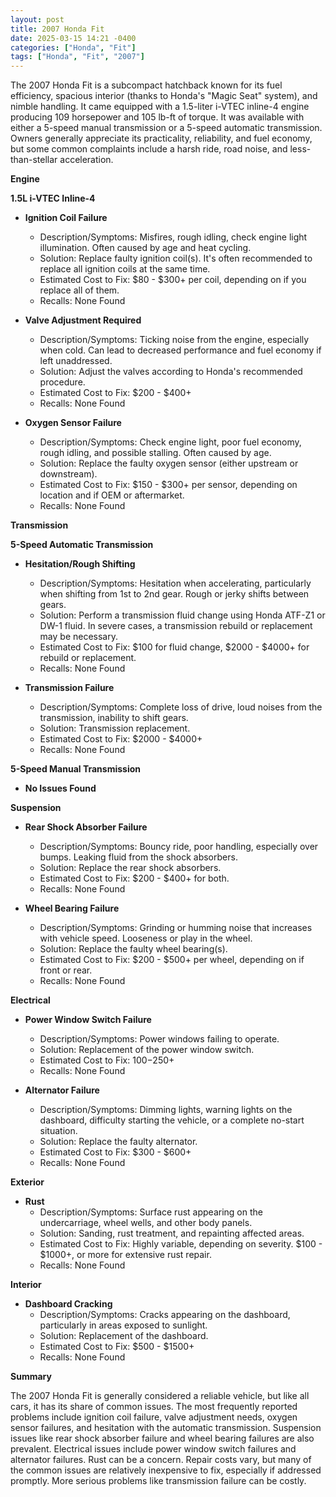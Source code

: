 ```yaml
---
layout: post
title: 2007 Honda Fit
date: 2025-03-15 14:21 -0400
categories: ["Honda", "Fit"]
tags: ["Honda", "Fit", "2007"]
---
```

The 2007 Honda Fit is a subcompact hatchback known for its fuel efficiency, spacious interior (thanks to Honda's "Magic Seat" system), and nimble handling. It came equipped with a 1.5-liter i-VTEC inline-4 engine producing 109 horsepower and 105 lb-ft of torque. It was available with either a 5-speed manual transmission or a 5-speed automatic transmission. Owners generally appreciate its practicality, reliability, and fuel economy, but some common complaints include a harsh ride, road noise, and less-than-stellar acceleration.

**Engine**

**1.5L i-VTEC Inline-4**
* **Ignition Coil Failure**
    * Description/Symptoms: Misfires, rough idling, check engine light illumination. Often caused by age and heat cycling.
    * Solution: Replace faulty ignition coil(s). It's often recommended to replace all ignition coils at the same time.
    * Estimated Cost to Fix: $80 - $300+ per coil, depending on if you replace all of them.
    * Recalls: None Found

* **Valve Adjustment Required**
    * Description/Symptoms: Ticking noise from the engine, especially when cold. Can lead to decreased performance and fuel economy if left unaddressed.
    * Solution: Adjust the valves according to Honda's recommended procedure.
    * Estimated Cost to Fix: $200 - $400+
    * Recalls: None Found

* **Oxygen Sensor Failure**
    * Description/Symptoms: Check engine light, poor fuel economy, rough idling, and possible stalling. Often caused by age.
    * Solution: Replace the faulty oxygen sensor (either upstream or downstream).
    * Estimated Cost to Fix: $150 - $300+ per sensor, depending on location and if OEM or aftermarket.
    * Recalls: None Found

**Transmission**

**5-Speed Automatic Transmission**

* **Hesitation/Rough Shifting**
    * Description/Symptoms: Hesitation when accelerating, particularly when shifting from 1st to 2nd gear. Rough or jerky shifts between gears.
    * Solution: Perform a transmission fluid change using Honda ATF-Z1 or DW-1 fluid. In severe cases, a transmission rebuild or replacement may be necessary.
    * Estimated Cost to Fix: $100 for fluid change, $2000 - $4000+ for rebuild or replacement.
    * Recalls: None Found

* **Transmission Failure**
    * Description/Symptoms: Complete loss of drive, loud noises from the transmission, inability to shift gears.
    * Solution: Transmission replacement.
    * Estimated Cost to Fix: $2000 - $4000+
    * Recalls: None Found

**5-Speed Manual Transmission**

* **No Issues Found**

**Suspension**

* **Rear Shock Absorber Failure**
    * Description/Symptoms: Bouncy ride, poor handling, especially over bumps. Leaking fluid from the shock absorbers.
    * Solution: Replace the rear shock absorbers.
    * Estimated Cost to Fix: $200 - $400+ for both.
    * Recalls: None Found

* **Wheel Bearing Failure**
    * Description/Symptoms: Grinding or humming noise that increases with vehicle speed. Looseness or play in the wheel.
    * Solution: Replace the faulty wheel bearing(s).
    * Estimated Cost to Fix: $200 - $500+ per wheel, depending on if front or rear.
    * Recalls: None Found

**Electrical**

* **Power Window Switch Failure**
    * Description/Symptoms: Power windows failing to operate.
    * Solution: Replacement of the power window switch.
    * Estimated Cost to Fix: $100-$250+
    * Recalls: None Found

* **Alternator Failure**
    * Description/Symptoms: Dimming lights, warning lights on the dashboard, difficulty starting the vehicle, or a complete no-start situation.
    * Solution: Replace the faulty alternator.
    * Estimated Cost to Fix: $300 - $600+
    * Recalls: None Found

**Exterior**

* **Rust**
    * Description/Symptoms: Surface rust appearing on the undercarriage, wheel wells, and other body panels.
    * Solution: Sanding, rust treatment, and repainting affected areas.
    * Estimated Cost to Fix: Highly variable, depending on severity. $100 - $1000+, or more for extensive rust repair.
    * Recalls: None Found

**Interior**

* **Dashboard Cracking**
    * Description/Symptoms: Cracks appearing on the dashboard, particularly in areas exposed to sunlight.
    * Solution: Replacement of the dashboard.
    * Estimated Cost to Fix: $500 - $1500+
    * Recalls: None Found

**Summary**

The 2007 Honda Fit is generally considered a reliable vehicle, but like all cars, it has its share of common issues. The most frequently reported problems include ignition coil failure, valve adjustment needs, oxygen sensor failures, and hesitation with the automatic transmission. Suspension issues like rear shock absorber failure and wheel bearing failures are also prevalent. Electrical issues include power window switch failures and alternator failures. Rust can be a concern. Repair costs vary, but many of the common issues are relatively inexpensive to fix, especially if addressed promptly. More serious problems like transmission failure can be costly.

